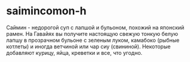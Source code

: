 # saimincomon-h
Саймин - недорогой суп с лапшой и бульоном, похожий на японский рамен. На Гавайях вы получите настоящую свежую тонкую белую лапшу в прозрачном бульоне с зеленым луком, камабоко (рыбные котлеты) и иногда ветчиной или чар сиу (свининой). Некоторые добавляют курицу, яйца, креветки и все, что угодно.
